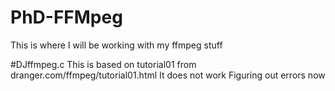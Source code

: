 # PhD-FFMpeg
This is where I will be working with my ffmpeg stuff

#DJffmpeg.c
This is based on tutorial01 from dranger.com/ffmpeg/tutorial01.html
It does not work
Figuring out errors now
